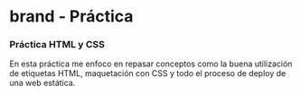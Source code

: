 # brand - Práctica
### Práctica HTML y CSS

En esta práctica me enfoco en repasar conceptos como la buena utilización de etiquetas HTML, maquetación con CSS y todo el proceso de deploy de una web estática.


